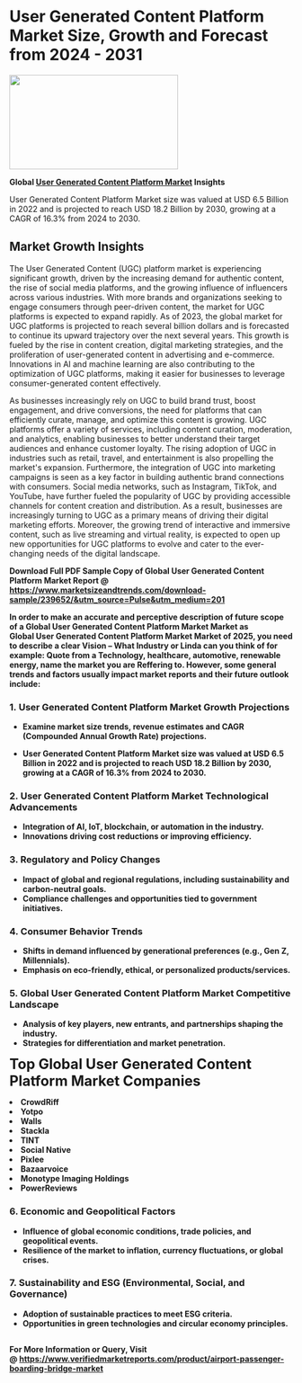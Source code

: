 <H1>User Generated Content Platform Market Size, Growth and Forecast from 2024 - 2031</H1><img class="aligncenter size-medium wp-image-584254" src="https://thirdeyenews.in/wp-content/uploads/2024/09/Global-Market-Research-300x168.jpeg" alt="" width="300" height="168" /><p><strong>Global&nbsp;<a href="https://www.marketsizeandtrends.com/download-sample/239652/&amp;utm_source=Pulse&amp;utm_medium=201">User Generated Content Platform Market</a> Insights</strong></p><p>User Generated Content Platform Market size was valued at USD 6.5 Billion in 2022 and is projected to reach USD 18.2 Billion by 2030, growing at a CAGR of 16.3% from 2024 to 2030.</p><p><h2>Market Growth Insights</h2> <p>The User Generated Content (UGC) platform market is experiencing significant growth, driven by the increasing demand for authentic content, the rise of social media platforms, and the growing influence of influencers across various industries. With more brands and organizations seeking to engage consumers through peer-driven content, the market for UGC platforms is expected to expand rapidly. As of 2023, the global market for UGC platforms is projected to reach several billion dollars and is forecasted to continue its upward trajectory over the next several years. This growth is fueled by the rise in content creation, digital marketing strategies, and the proliferation of user-generated content in advertising and e-commerce. Innovations in AI and machine learning are also contributing to the optimization of UGC platforms, making it easier for businesses to leverage consumer-generated content effectively.</p> <p><strong></strong></p> <p>As businesses increasingly rely on UGC to build brand trust, boost engagement, and drive conversions, the need for platforms that can efficiently curate, manage, and optimize this content is growing. UGC platforms offer a variety of services, including content curation, moderation, and analytics, enabling businesses to better understand their target audiences and enhance customer loyalty. The rising adoption of UGC in industries such as retail, travel, and entertainment is also propelling the market's expansion. Furthermore, the integration of UGC into marketing campaigns is seen as a key factor in building authentic brand connections with consumers. Social media networks, such as Instagram, TikTok, and YouTube, have further fueled the popularity of UGC by providing accessible channels for content creation and distribution. As a result, businesses are increasingly turning to UGC as a primary means of driving their digital marketing efforts. Moreover, the growing trend of interactive and immersive content, such as live streaming and virtual reality, is expected to open up new opportunities for UGC platforms to evolve and cater to the ever-changing needs of the digital landscape.</p> <p><strong></p><p><span class=""><strong>Download Full PDF Sample Copy of Global User Generated Content Platform Market Report</strong> @ <a href="https://www.marketsizeandtrends.com/download-sample/239652/&amp;utm_source=Pulse&amp;utm_medium=201" target="_blank">https://www.marketsizeandtrends.com/download-sample/239652/&amp;utm_source=Pulse&amp;utm_medium=201</a></span></p><p>In order to make an accurate and perceptive description of future scope of a Global&nbsp;User Generated Content Platform Market Market as Global&nbsp;User Generated Content Platform Market Market of 2025, you need to describe a clear Vision &ndash; What Industry or Linda can you think of for example: Quote from a Technology, healthcare, automotive, renewable energy, name the market you are Reffering to. However, some general trends and factors usually impact market reports and their future outlook include:</p><h3>1.&nbsp;<strong>User Generated Content Platform Market Growth Projections</strong></h3><ul><li>Examine market size trends, revenue estimates and CAGR (Compounded Annual Growth Rate) projections.</li><li><p>User Generated Content Platform Market size was valued at USD 6.5 Billion in 2022 and is projected to reach USD 18.2 Billion by 2030, growing at a CAGR of 16.3% from 2024 to 2030.</p></li></ul><h3>2.&nbsp;<strong>User Generated Content Platform Market Technological Advancements</strong></h3><ul><li>Integration of AI, IoT, blockchain, or automation in the industry.</li><li>Innovations driving cost reductions or improving efficiency.</li></ul><h3>3.&nbsp;<strong>Regulatory and Policy Changes</strong></h3><ul><li>Impact of global and regional regulations, including sustainability and carbon-neutral goals.</li><li>Compliance challenges and opportunities tied to government initiatives.</li></ul><h3>4.&nbsp;<strong>Consumer Behavior Trends</strong></h3><ul><li>Shifts in demand influenced by generational preferences (e.g., Gen Z, Millennials).</li><li>Emphasis on eco-friendly, ethical, or personalized products/services.</li></ul><h3>5.&nbsp;<strong>Global User Generated Content Platform Market Competitive Landscape</strong></h3><ul><li>Analysis of key players, new entrants, and partnerships shaping the industry.</li><li>Strategies for differentiation and market penetration.</li></ul><p data-pm-slice="1 1 []"><span style="color: inherit; font-family: inherit; font-size: 25px;">Top Global User Generated Content Platform Market Companies</span></p><div class="" data-test-id=""><p><li>CrowdRiff</li><li> Yotpo</li><li> Walls</li><li> Stackla</li><li> TINT</li><li> Social Native</li><li> Pixlee</li><li> Bazaarvoice</li><li> Monotype Imaging Holdings</li><li> PowerReviews</li></p></div><h3>6.&nbsp;<strong>Economic and Geopolitical Factors</strong></h3><ul><li>Influence of global economic conditions, trade policies, and geopolitical events.</li><li>Resilience of the market to inflation, currency fluctuations, or global crises.</li></ul><h3>7.&nbsp;<strong>Sustainability and ESG (Environmental, Social, and Governance)</strong></h3><ul><li>Adoption of sustainable practices to meet ESG criteria.</li><li>Opportunities in green technologies and circular economy principles.</li></ul><h2><strong style="font-size: 14px;">For More Information or Query, Visit @&nbsp;</strong><a style="background-color: #ffffff; font-size: 14px;" href="https://www.marketsizeandtrends.com/report/user-generated-content-platform-market/" target="_blank">https://www.verifiedmarketreports.com/product/airport-passenger-boarding-bridge-market</a></h2>
